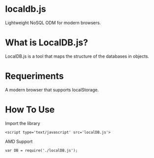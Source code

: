 localdb.js
==========

Lightweight NoSQL ODM for modern browsers.

# What is LocalDB.js?

LocalDB.js is a tool that maps the structure of the databases in objects.

# Requeriments

A modern browser that supports localStorage.

# How To Use

Import the library

```
<script type='text/javascript' src='localDB.js'>
```

AMD Support

```
var DB = require('./localDB.js');
```